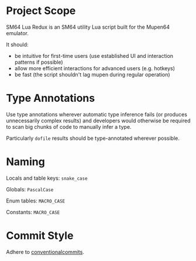 # Project Scope

SM64 Lua Redux is an SM64 utility Lua script built for the Mupen64 emulator.

It should:

- be intuitive for first-time users (use established UI and interaction patterns if possible)
- allow more efficient interactions for advanced users (e.g. hotkeys)
- be fast (the script shouldn't lag mupen during regular operation)

# Type Annotations

Use type annotations wherever automatic type inference fails (or produces unnecessarily complex results) and developers would otherwise be required to scan big chunks of code to manually infer a type.

Particularly `dofile` results should be type-annotated wherever possible.

# Naming

Locals and table keys: `snake_case`

Globals: `PascalCase`

Enum tables: `MACRO_CASE`

Constants: `MACRO_CASE`

# Commit Style

Adhere to [conventionalcommits](https://www.conventionalcommits.org/en/v1.0.0/).
